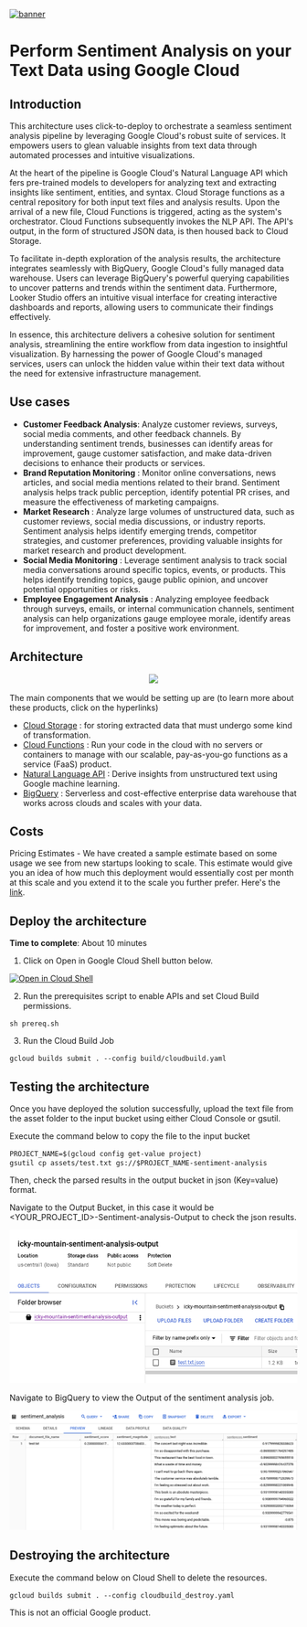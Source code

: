 [![banner](../banner.png)](https://cloud.google.com/?utm_source=github&utm_medium=referral&utm_campaign=GCP&utm_content=packages_repository_banner)

# Perform Sentiment Analysis on your Text Data using Google Cloud

## Introduction
This architecture uses click-to-deploy to orchestrate a seamless sentiment analysis pipeline by leveraging Google Cloud's robust suite of services. It empowers users to glean valuable insights from text data through automated processes and intuitive visualizations.

At the heart of the pipeline is Google Cloud's Natural Language API which fers pre-trained models to developers for analyzing text and extracting insights like sentiment, entities, and syntax. Cloud Storage functions as a central repository for both input text files and analysis results. Upon the arrival of a new file, Cloud Functions is triggered, acting as the system's orchestrator. Cloud Functions subsequently invokes the NLP API. The API's output, in the form of structured JSON data, is then housed back to Cloud Storage. 

To facilitate in-depth exploration of the analysis results, the architecture integrates seamlessly with BigQuery, Google Cloud's fully managed data warehouse. Users can leverage BigQuery's powerful querying capabilities to uncover patterns and trends within the sentiment data. Furthermore, Looker Studio offers an intuitive visual interface for creating interactive dashboards and reports, allowing users to communicate their findings effectively.

In essence, this architecture delivers a cohesive solution for sentiment analysis, streamlining the entire workflow from data ingestion to insightful visualization. By harnessing the power of Google Cloud's managed services, users can unlock the hidden value within their text data without the need for extensive infrastructure management.

## Use cases
* __Customer Feedback Analysis__: Analyze customer reviews, surveys, social media comments, and other feedback channels. By understanding sentiment trends, businesses can identify areas for improvement, gauge customer satisfaction, and make data-driven decisions to enhance their products or services.
* __Brand Reputation Monitoring__ : Monitor online conversations, news articles, and social media mentions related to their brand. Sentiment analysis helps track public perception, identify potential PR crises, and measure the effectiveness of marketing campaigns.
* __Market Research__ : Analyze large volumes of unstructured data, such as customer reviews, social media discussions, or industry reports. Sentiment analysis helps identify emerging trends, competitor strategies, and customer preferences, providing valuable insights for market research and product development.
* __Social Media Monitoring__ : Leverage sentiment analysis to track social media conversations around specific topics, events, or products. This helps identify trending topics, gauge public opinion, and uncover potential opportunities or risks.
* __Employee Engagement Analysis__ : Analyzing employee feedback through surveys, emails, or internal communication channels, sentiment analysis can help organizations gauge employee morale, identify areas for improvement, and foster a positive work environment.


## Architecture

<p align="center"><img src="assets/architecture.png"></p>

The main components that we would be setting up are (to learn more about these products, click on the hyperlinks)

* [Cloud Storage](https://cloud.google.com/storage) : for storing extracted data that must undergo some kind of transformation.
* [Cloud Functions](https://cloud.google.com/functions) : Run your code in the cloud with no servers or containers to manage with our scalable, pay-as-you-go functions as a service (FaaS) product.
* [Natural Language API](https://cloud.google.com/natural-language) : Derive insights from unstructured text using Google machine learning.
* [BigQuery](https://cloud.google.com/bigquery) : Serverless and cost-effective enterprise data warehouse that works across clouds and scales with your data.


## Costs

Pricing Estimates - We have created a sample estimate based on some usage we see from new startups looking to scale. This estimate would give you an idea of how much this deployment would essentially cost per month at this scale and you extend it to the scale you further prefer. Here's the [link](https://cloud.google.com/products/calculator/estimate-preview/2dfe0d33-bd46-4233-aaf8-ee9cae05f2db?hl=en).


## Deploy the architecture

**Time to complete**: About 10 minutes

1. Click on Open in Google Cloud Shell button below.

<a href="https://ssh.cloud.google.com/cloudshell/editor?shellonly=true&cloudshell_git_repo=https://github.com/GoogleCloudPlatform/click-to-deploy-solutions&cloudshell_workspace=nlp-sentiment-analysis&cloudshell_open_in_editor=infra/terraform.tfvars" target="_new">
    <img alt="Open in Cloud Shell" src="https://gstatic.com/cloudssh/images/open-btn.svg">
</a>

2. Run the prerequisites script to enable APIs and set Cloud Build permissions.
```
sh prereq.sh
```

3. Run the Cloud Build Job
```
gcloud builds submit . --config build/cloudbuild.yaml
```

## Testing the architecture

Once you have deployed the solution successfully, upload the text file from the asset folder to the input bucket using either Cloud Console or gsutil.

Execute the command below to copy the file to the input bucket
```
PROJECT_NAME=$(gcloud config get-value project)
gsutil cp assets/test.txt gs://$PROJECT_NAME-sentiment-analysis
```

Then, check the parsed results in the output bucket in json (Key=value) format.

Navigate to the Output Bucket, in this case it would be 
<YOUR_PROJECT_ID>-Sentiment-analysis-Output to check the json results.

<p align="center"><img src="assets/Bucket_Output.png"></p>


Navigate to BigQuery to view the Output of the sentiment analysis job.

<p align="center"><img src="assets/BigQuery_Output.png"></p>


## Destroying the architecture


Execute the command below on Cloud Shell to delete the resources.
```
gcloud builds submit . --config cloudbuild_destroy.yaml
```

This is not an official Google product.


